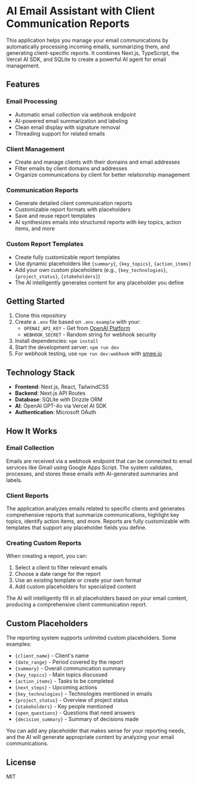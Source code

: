 # AI Email Assistant with Client Communication Reports

This application helps you manage your email communications by automatically processing incoming emails, summarizing them, and generating client-specific reports. It combines Next.js, TypeScript, the Vercel AI SDK, and SQLite to create a powerful AI agent for email management.

## Features

### Email Processing
- Automatic email collection via webhook endpoint
- AI-powered email summarization and labeling
- Clean email display with signature removal
- Threading support for related emails

### Client Management
- Create and manage clients with their domains and email addresses
- Filter emails by client domains and addresses
- Organize communications by client for better relationship management

### Communication Reports
- Generate detailed client communication reports
- Customizable report formats with placeholders
- Save and reuse report templates
- AI synthesizes emails into structured reports with key topics, action items, and more

### Custom Report Templates
- Create fully customizable report templates
- Use dynamic placeholders like `{summary}`, `{key_topics}`, `{action_items}`
- Add your own custom placeholders (e.g., `{key_technologies}`, `{project_status}`, `{stakeholders}`)
- The AI intelligently generates content for any placeholder you define

## Getting Started

1. Clone this repository
2. Create a `.env` file based on `.env.example` with your:
   - `OPENAI_API_KEY` - Get from [OpenAI Platform](https://platform.openai.com)
   - `WEBHOOK_SECRET` - Random string for webhook security
3. Install dependencies: `npm install`
4. Start the development server: `npm run dev`
5. For webhook testing, use `npm run dev:webhook` with [smee.io](https://smee.io)

## Technology Stack

- **Frontend**: Next.js, React, TailwindCSS
- **Backend**: Next.js API Routes
- **Database**: SQLite with Drizzle ORM
- **AI**: OpenAI GPT-4o via Vercel AI SDK
- **Authentication**: Microsoft OAuth

## How It Works

### Email Collection
Emails are received via a webhook endpoint that can be connected to email services like Gmail using Google Apps Script. The system validates, processes, and stores these emails with AI-generated summaries and labels.

### Client Reports
The application analyzes emails related to specific clients and generates comprehensive reports that summarize communications, highlight key topics, identify action items, and more. Reports are fully customizable with templates that support any placeholder fields you define.

### Creating Custom Reports
When creating a report, you can:
1. Select a client to filter relevant emails
2. Choose a date range for the report
3. Use an existing template or create your own format
4. Add custom placeholders for specialized content

The AI will intelligently fill in all placeholders based on your email content, producing a comprehensive client communication report.

## Custom Placeholders
The reporting system supports unlimited custom placeholders. Some examples:
- `{client_name}` - Client's name
- `{date_range}` - Period covered by the report
- `{summary}` - Overall communication summary
- `{key_topics}` - Main topics discussed
- `{action_items}` - Tasks to be completed
- `{next_steps}` - Upcoming actions
- `{key_technologies}` - Technologies mentioned in emails
- `{project_status}` - Overview of project status
- `{stakeholders}` - Key people mentioned
- `{open_questions}` - Questions that need answers
- `{decision_summary}` - Summary of decisions made

You can add any placeholder that makes sense for your reporting needs, and the AI will generate appropriate content by analyzing your email communications.

## License
MIT